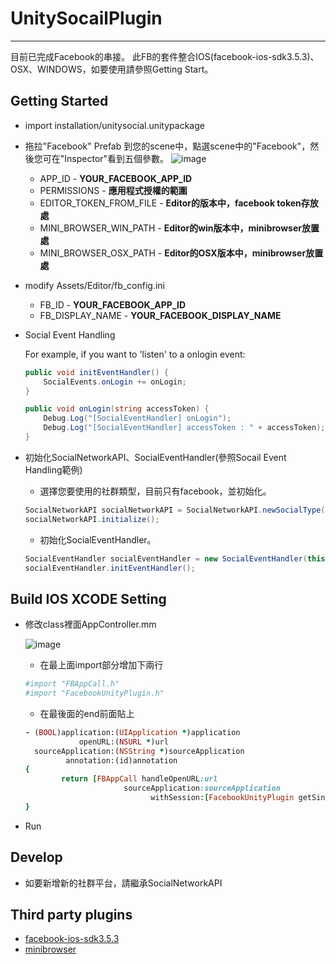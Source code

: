 UnitySocailPlugin
============
* * *

目前已完成Facebook的串接。
此FB的套件整合IOS(facebook-ios-sdk3.5.3)、OSX、WINDOWS，如要使用請參照Getting Start。

Getting Started
------------

* import installation/unitysocial.unitypackage
* 拖拉"Facebook" Prefab 到您的scene中，點選scene中的"Facebook"，然後您可在"Inspector"看到五個參數。
![image](http://172.18.106.90/unity/unitysocial/doc/images/raw/master/facebook_setting.jpg)
    - APP_ID - **YOUR_FACEBOOK_APP_ID**
    - PERMISSIONS - **應用程式授權的範圍**
    - EDITOR_TOKEN_FROM_FILE - **Editor的版本中，facebook token存放處**
    - MINI_BROWSER_WIN_PATH - **Editor的win版本中，minibrowser放置處**
    - MINI_BROWSER_OSX_PATH - **Editor的OSX版本中，minibrowser放置處**
* modify Assets/Editor/fb_config.ini
    - FB_ID - **YOUR_FACEBOOK_APP_ID**
    - FB_DISPLAY_NAME - **YOUR_FACEBOOK_DISPLAY_NAME**
* Social Event Handling

    For example, if you want to 'listen' to a onlogin event:

    ```cs
    public void initEventHandler() {
        SocialEvents.onLogin += onLogin;
    }

    public void onLogin(string accessToken) {
        Debug.Log("[SocialEventHandler] onLogin");
        Debug.Log("[SocialEventHandler] accessToken : " + accessToken);
    }
    ```

* 初始化SocialNetworkAPI、SocialEventHandler(參照Socail Event Handling範例)
    - 選擇您要使用的社群類型，目前只有facebook，並初始化。

    ```cs
    SocialNetworkAPI socialNetworkAPI = SocialNetworkAPI.newSocialType(SocialNetworkAPI.FACEBOOK);
    socialNetworkAPI.initialize();
    ```
    - 初始化SocialEventHandler。

    ```cs
    SocialEventHandler socialEventHandler = new SocialEventHandler(this);
    socialEventHandler.initEventHandler();
    ```

Build IOS XCODE Setting
------------

* 修改class裡面AppController.mm

    ![image](http://172.18.106.90/unity/unitysocial/doc/images/raw/master/facebook_xcode_bulid.jpg)

    - 在最上面import部分增加下兩行

    ```ruby
    #import "FBAppCall.h"
    #import "FacebookUnityPlugin.h"
    ```

    - 在最後面的end前面貼上

    ```ruby
    - (BOOL)application:(UIApplication *)application
                openURL:(NSURL *)url
      sourceApplication:(NSString *)sourceApplication
             annotation:(id)annotation
    {
            return [FBAppCall handleOpenURL:url
                          sourceApplication:sourceApplication
                                withSession:[FacebookUnityPlugin getSingleton].session];
    }
    ```
* Run

Develop
------------

* 如要新增新的社群平台，請繼承SocialNetworkAPI

Third party plugins
------------

* [facebook-ios-sdk3.5.3](https://github.com/facebook/facebook-ios-sdk)
* [minibrowser]()
